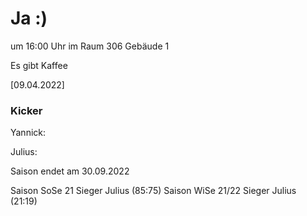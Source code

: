 
# Ja :)


um 16:00 Uhr im Raum 306 Gebäude 1

Es gibt Kaffee


<!---![image](https://user-images.githubusercontent.com/73311547/125851712-3934142d-7930-4613-8163-7ba796f7bffd.png)-->

[09.04.2022]


### Kicker

Yannick:   

Julius:   

Saison endet am 30.09.2022

Saison SoSe 21 Sieger Julius (85:75)
Saison WiSe 21/22 Sieger Julius (21:19)

